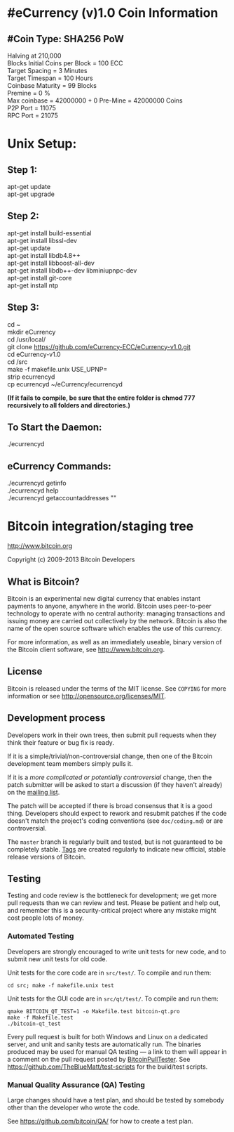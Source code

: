 #eCurrency (v)1.0 Coin Information
================================

#Coin Type: SHA256 PoW
----------------
Halving at 210,000  
Blocks Initial Coins per Block = 100 ECC  
Target Spacing = 3 Minutes  
Target Timespan = 100 Hours  
Coinbase Maturity = 99 Blocks  
Premine = 0 %  
Max coinbase = 42000000 + 0 Pre-Mine = 42000000 Coins  
P2P Port = 11075  
RPC Port = 21075 

Unix Setup:
================================

Step 1:
----------------

apt-get update  
apt-get upgrade

Step 2:
----------------

apt-get install build-essential  
apt-get install libssl-dev  
apt-get update  
apt-get install libdb4.8++  
apt-get install libboost-all-dev  
apt-get install libdb++-dev libminiupnpc-dev  
apt-get install git-core  
apt-get install ntp  

Step 3:
----------------

cd ~  
mkdir eCurrency  
cd /usr/local/  
git clone https://github.com/eCurrency-ECC/eCurrency-v1.0.git  
cd eCurrency-v1.0  
cd /src  
make -f makefile.unix USE_UPNP=  
strip ecurrencyd  
cp ecurrencyd ~/eCurrency/ecurrencyd  

**(If it fails to compile, be sure that the entire folder is chmod 777 recursively to all folders and directories.)**

To Start the Daemon:
----------------

./ecurrencyd

eCurrency Commands:
----------------

./ecurrencyd getinfo  
./ecurrencyd help  
./ecurrencyd getaccountaddresses ""  



Bitcoin integration/staging tree
================================

http://www.bitcoin.org

Copyright (c) 2009-2013 Bitcoin Developers

What is Bitcoin?
----------------

Bitcoin is an experimental new digital currency that enables instant payments to
anyone, anywhere in the world. Bitcoin uses peer-to-peer technology to operate
with no central authority: managing transactions and issuing money are carried
out collectively by the network. Bitcoin is also the name of the open source
software which enables the use of this currency.

For more information, as well as an immediately useable, binary version of
the Bitcoin client software, see http://www.bitcoin.org.

License
-------

Bitcoin is released under the terms of the MIT license. See `COPYING` for more
information or see http://opensource.org/licenses/MIT.

Development process
-------------------

Developers work in their own trees, then submit pull requests when they think
their feature or bug fix is ready.

If it is a simple/trivial/non-controversial change, then one of the Bitcoin
development team members simply pulls it.

If it is a *more complicated or potentially controversial* change, then the patch
submitter will be asked to start a discussion (if they haven't already) on the
[mailing list](http://sourceforge.net/mailarchive/forum.php?forum_name=bitcoin-development).

The patch will be accepted if there is broad consensus that it is a good thing.
Developers should expect to rework and resubmit patches if the code doesn't
match the project's coding conventions (see `doc/coding.md`) or are
controversial.

The `master` branch is regularly built and tested, but is not guaranteed to be
completely stable. [Tags](https://github.com/bitcoin/bitcoin/tags) are created
regularly to indicate new official, stable release versions of Bitcoin.

Testing
-------

Testing and code review is the bottleneck for development; we get more pull
requests than we can review and test. Please be patient and help out, and
remember this is a security-critical project where any mistake might cost people
lots of money.

### Automated Testing

Developers are strongly encouraged to write unit tests for new code, and to
submit new unit tests for old code.

Unit tests for the core code are in `src/test/`. To compile and run them:

    cd src; make -f makefile.unix test

Unit tests for the GUI code are in `src/qt/test/`. To compile and run them:

    qmake BITCOIN_QT_TEST=1 -o Makefile.test bitcoin-qt.pro
    make -f Makefile.test
    ./bitcoin-qt_test

Every pull request is built for both Windows and Linux on a dedicated server,
and unit and sanity tests are automatically run. The binaries produced may be
used for manual QA testing — a link to them will appear in a comment on the
pull request posted by [BitcoinPullTester](https://github.com/BitcoinPullTester). See https://github.com/TheBlueMatt/test-scripts
for the build/test scripts.

### Manual Quality Assurance (QA) Testing

Large changes should have a test plan, and should be tested by somebody other
than the developer who wrote the code.

See https://github.com/bitcoin/QA/ for how to create a test plan.
